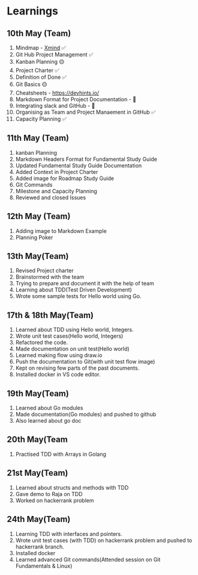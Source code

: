 # Learnings

## 10th May (Team)

1. Mindmap - [Xmind](https://www.xmind.net/download/) ✅
1. Git Hub Project Management ✅
1. Kanban Planning 🟡
1. Project Charter ✅
1. Definition of Done ✅
1. Git Basics 🟡
1. Cheatsheets - https://devhints.io/
1. Markdown Format for Project Documentation - 🔴
1. Integrating slack and GitHub - 🔴
1. Organising as Team and Project Manaement in GitHub ✅
1. Capacity Planning ✅

## 11th May (Team)

1. kanban Planning
1. Markdown Headers Format for Fundamental Study Guide
1. Updated Fundamental Study Guide Documentation
1. Added Context in Project Charter
1. Added image for Roadmap Study Guide
1. Git Commands
1. Milestone and Capacity Planning
1. Reviewed and closed Issues

## 12th May (Team)

1. Adding image to Markdown Example
1. Planning Poker

## 13th May(Team)

1. Revised Project charter
1. Brainstormed with the team
1. Trying to prepare and document it with the help of team
1. Learning about TDD(Test Driven Development)
1. Wrote some sample tests for Hello world using Go.

## 17th & 18th May(Team)

1. Learned about TDD using Hello world, Integers.
1. Wrote unit test cases(Hello world, Integers)
1. Refactored the code.
1. Made documentation on unit test(Hello world) 
1. Learned making flow using draw.io
1. Push the documentation to Git(with unit test flow image)
1. Kept on revising few parts of the past documents.
1. Installed docker in VS code editor.

## 19th May(Team)
1. Learned about Go modules
1. Made documentation(Go modules) and pushed to github
1. Also learned about go doc

## 20th May(Team
1. Practised TDD with Arrays in Golang

## 21st May(Team)
1. Learned about structs and methods with TDD
1. Gave demo to Raja on TDD
1. Worked on hackerrank problem

## 24th May(Team)
1. Learning TDD with interfaces and pointers.
1. Wrote unit test cases (with TDD) on hackerrank problem and pushed to hackerrank branch.
1. Installed docker
1. Learned advanced Git commands(Attended session on Git Fundamentals & Linux)



